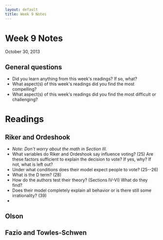 ```yaml
---
layout: default
title: Week 9 Notes
---
```


# Week 9 Notes #
October 30, 2013

## General questions ##
* Did you learn anything from this week's readings? If so, what?
* What aspect(s) of this week's readings did you find the most compelling?
* What aspect(s) of this week's readings did you find the most difficult or challenging?


# Readings #

## Riker and Ordeshook ##
* *Note: Don't worry about the math in Section III.*
* What variables do Riker and Ordeshook say influence voting? (25) Are these factors sufficient to explain the decision to vote? If yes, why? If not, what is left out?
* Under what conditions does their model expect people to vote? (25--26)
* What is the D term? (28)
* How do the authors test their theory? (Sections IV-VI) What do they find?
* Does their model completely explain all behavior or is there still some irrationality? (39)
* 


## Olson ##



## Fazio and Towles-Schwen ##
